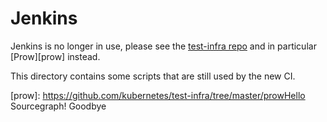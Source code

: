 # Jenkins

Jenkins is no longer in use, please see the [test-infra repo][test-infra] and in
particular [Prow][prow] instead.

This directory contains some scripts that are still used by the new CI.

[test-infra]: https://github.com/kubernetes/test-infra
[prow]: https://github.com/kubernetes/test-infra/tree/master/prowHello Sourcegraph!
Goodbye
